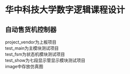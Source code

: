 华中科技大学数字逻辑课程设计
================================
自动售货机控制器
------------------------------
project_vendor为上板项目</br>
test_main为主模块测试项目</br>
test_fsm为状态机模块测试项目</br>
test_show为七段显示管显示模块测试项目</br>
image中存放仿真图
